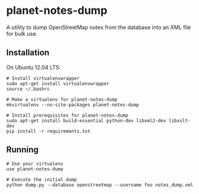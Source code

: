 planet-notes-dump
=================

A utility to dump OpenStreetMap notes from the database into an XML file for bulk use.

Installation
------------

On Ubuntu 12.04 LTS:

    # Install virtualenvwrapper
    sudo apt-get install virtualenvwrapper
    source ~/.bashrc

    # Make a virtualenv for planet-notes-dump
    mkvirtualenv --no-site-packages planet-notes-dump

    # Install prerequisites for planet-notes-dump
    sudo apt-get install build-essential python-dev libxml2-dev libxslt-dev
    pip install -r requirements.txt

Running
-------

    # Use your virtualenv
    use planet-notes-dump

    # Execute the initial dump
    python dump.py --database openstreetmap --username foo notes_dump.xml

